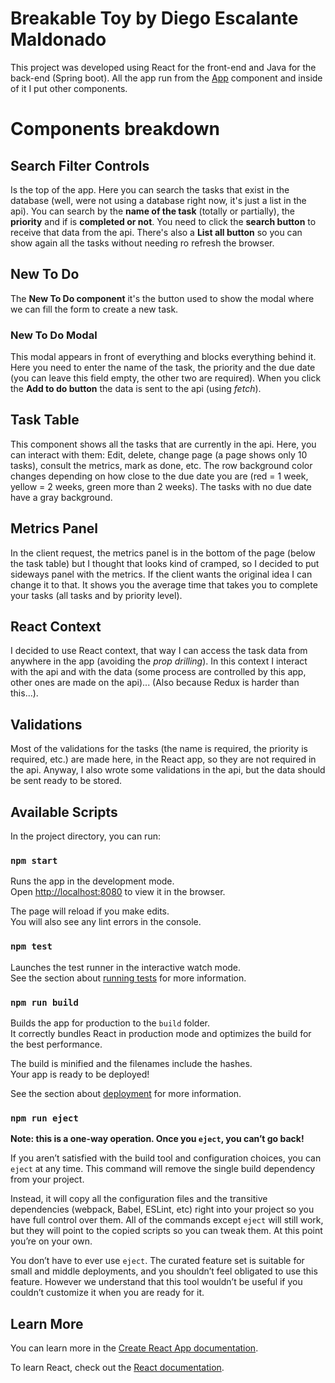 # Breakable Toy by Diego Escalante Maldonado 

This project was developed using React for the front-end and Java for the back-end (Spring boot).
All the app run from the [App]("src/App.tsx) component and inside of it I put other components.
# Components breakdown
## Search Filter Controls
Is the top of the app. Here you can search the tasks that exist in the database (well, were not using a database right now, it's just a list in the api).
You can search by the <b>name of the task</b> (totally or partially), the <b>priority</b> and if is <b>completed or not</b>.
You need to click the <b>search button</b> to receive that data from the api. 
There's also a <b>List all button</b> so you can show again all the tasks without needing ro refresh the browser.
## New To Do
The <b>New To Do component</b> it's the button used to show the modal where we can fill the form to create a new task.
### New To Do Modal
This modal appears in front of everything and blocks everything behind it. Here you need to enter the name of the task,
the priority and the due date (you can leave this field empty, the other two are required).
When you click the <b>Add to do button</b> the data is sent to the api (using <i>fetch</i>).
## Task Table
This component shows all the tasks that are currently in the api. Here, you can interact with them: 
Edit, delete, change page (a page shows only 10 tasks), consult the metrics, mark as done, etc.
The row background color changes depending on how close to the due date you are (red = 1 week, yellow = 2 weeks, green more than 2 weeks).
The tasks with no due date have a gray background.
## Metrics Panel
In the client request, the metrics panel is in the bottom of the page (below the task table) but I thought that looks kind of
cramped, so I decided to put sideways panel with the metrics. If the client wants the original idea I can change it to that.
It shows you the average time that takes you to complete your tasks (all tasks and by priority level).
## React Context
I decided to use React context, that way I can access the task data from anywhere in the app (avoiding the <i>prop drilling</i>).
In this context I interact with the api and with the data (some process are controlled by this app, other ones are made on the api)... (Also because Redux is harder than this...).
## Validations
Most of the validations for the tasks (the name is required, the priority is required, etc.) are made here, in the React app, so they are not required in the api.
Anyway, I also wrote some validations in the api, but the data should be sent ready to be stored. 


## Available Scripts

In the project directory, you can run:

### `npm start`

Runs the app in the development mode.\
Open [http://localhost:8080](http://localhost:8080) to view it in the browser.

The page will reload if you make edits.\
You will also see any lint errors in the console.

### `npm test`

Launches the test runner in the interactive watch mode.\
See the section about [running tests](https://facebook.github.io/create-react-app/docs/running-tests) for more information.

### `npm run build`

Builds the app for production to the `build` folder.\
It correctly bundles React in production mode and optimizes the build for the best performance.

The build is minified and the filenames include the hashes.\
Your app is ready to be deployed!

See the section about [deployment](https://facebook.github.io/create-react-app/docs/deployment) for more information.

### `npm run eject`

**Note: this is a one-way operation. Once you `eject`, you can’t go back!**

If you aren’t satisfied with the build tool and configuration choices, you can `eject` at any time. This command will remove the single build dependency from your project.

Instead, it will copy all the configuration files and the transitive dependencies (webpack, Babel, ESLint, etc) right into your project so you have full control over them. All of the commands except `eject` will still work, but they will point to the copied scripts so you can tweak them. At this point you’re on your own.

You don’t have to ever use `eject`. The curated feature set is suitable for small and middle deployments, and you shouldn’t feel obligated to use this feature. However we understand that this tool wouldn’t be useful if you couldn’t customize it when you are ready for it.

## Learn More

You can learn more in the [Create React App documentation](https://facebook.github.io/create-react-app/docs/getting-started).

To learn React, check out the [React documentation](https://reactjs.org/).
